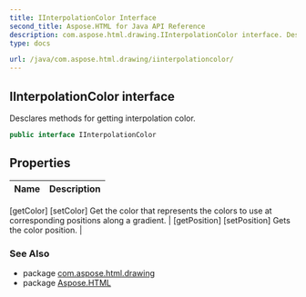 ```yaml
---
title: IInterpolationColor Interface
second_title: Aspose.HTML for Java API Reference
description: com.aspose.html.drawing.IInterpolationColor interface. Desclares methods for getting interpolation color
type: docs

url: /java/com.aspose.html.drawing/iinterpolationcolor/
---
```

## IInterpolationColor interface

Desclares methods for getting interpolation color.

```java
public interface IInterpolationColor
```

## Properties

| Name | Description |
| --- | --- |
[getColor]
[setColor] Get the color that represents the colors to use at corresponding positions along a gradient. |
[getPosition]
[setPosition] Gets the color position. |

### See Also

* package [com.aspose.html.drawing](../../com.aspose.html.drawing/)
* package [Aspose.HTML](../../)
